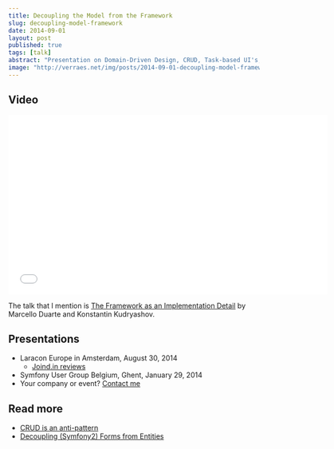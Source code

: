 ```yaml
---
title: Decoupling the Model from the Framework
slug: decoupling-model-framework
date: 2014-09-01
layout: post
published: true
tags: [talk]
abstract: "Presentation on Domain-Driven Design, CRUD, Task-based UI's, Commands, Events, ..."
image: "http://verraes.net/img/posts/2014-09-01-decoupling-model-framework/laraconeu2014.png"
---
```


## Video

<iframe width="640" height="360" src="//www.youtube-nocookie.com/embed/QaIGN_cTcc8" frameborder="0" allowfullscreen></iframe>

The talk that I mention is <a href="https://www.youtube.com/watch?v=0L_9NutiJlc">The Framework as an Implementation Detail</a> by Marcello Duarte and Konstantin Kudryashov.

## Presentations

- Laracon Europe in Amsterdam, August 30, 2014
  - [Joind.in reviews](https://joind.in/talk/view/11693)
- Symfony User Group Belgium, Ghent, January 29, 2014
- Your company or event? [Contact me](http://verraes.net/#contact)

## Read more

- [CRUD is an anti-pattern](/2013/04/crud-is-an-anti-pattern/)
- [Decoupling (Symfony2) Forms from Entities](/2013/04/decoupling-symfony2-forms-from-entities/)

